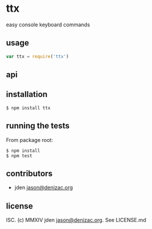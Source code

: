 # ttx
easy console keyboard commands

## usage
```js
var ttx = require('ttx')
```


## api


## installation

    $ npm install ttx


## running the tests

From package root:

    $ npm install
    $ npm test


## contributors

- jden <jason@denizac.org>


## license

ISC. (c) MMXIV jden <jason@denizac.org>. See LICENSE.md
